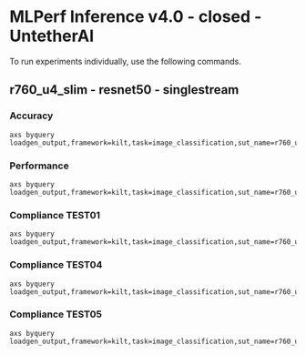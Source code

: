 
# MLPerf Inference v4.0 - closed - UntetherAI

To run experiments individually, use the following commands.

## r760_u4_slim - resnet50 - singlestream

### Accuracy  

```
axs byquery loadgen_output,framework=kilt,task=image_classification,sut_name=r760_u4_slim,device=uai,loadgen_mode=AccuracyOnly,loadgen_scenario=SingleStream
```

### Performance 

```
axs byquery loadgen_output,framework=kilt,task=image_classification,sut_name=r760_u4_slim,device=uai,loadgen_mode=PerformanceOnly,loadgen_compliance_test-,loadgen_scenario=SingleStream,loadgen_target_latency=0.12
```

### Compliance TEST01

```
axs byquery loadgen_output,framework=kilt,task=image_classification,sut_name=r760_u4_slim,device=uai,loadgen_mode=PerformanceOnly,loadgen_compliance_test=TEST01,loadgen_scenario=SingleStream,loadgen_target_latency=0.12
```

### Compliance TEST04

```
axs byquery loadgen_output,framework=kilt,task=image_classification,sut_name=r760_u4_slim,device=uai,loadgen_mode=PerformanceOnly,loadgen_compliance_test=TEST04,loadgen_scenario=SingleStream,loadgen_target_latency=0.12
```

### Compliance TEST05

```
axs byquery loadgen_output,framework=kilt,task=image_classification,sut_name=r760_u4_slim,device=uai,loadgen_mode=PerformanceOnly,loadgen_compliance_test=TEST05,loadgen_scenario=SingleStream,loadgen_target_latency=0.12
```

